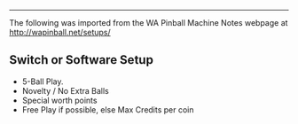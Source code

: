 ***
The following was imported from the WA Pinball Machine Notes webpage at http://wapinball.net/setups/
## Switch or Software Setup
-   5-Ball Play.
-   Novelty / No Extra Balls
-   Special worth points
-   Free Play if possible, else Max Credits per coin
